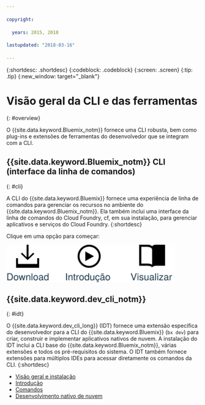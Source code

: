 ```yaml
---

copyright:

  years: 2015, 2018

lastupdated: "2018-03-16"

---
```


{:shortdesc: .shortdesc}
{:codeblock: .codeblock}
{:screen: .screen}
{:tip: .tip}
{:new_window: target="_blank"}

# Visão geral da CLI e das ferramentas
{: #overview}

O {{site.data.keyword.Bluemix_notm}} fornece uma CLI robusta, bem como plug-ins e extensões de ferramentas do desenvolvedor que se integram com a CLI.

## {{site.data.keyword.Bluemix_notm}} CLI (interface da linha de comandos)
{: #cli}

A CLI do {{site.data.keyword.Bluemix}} fornece uma experiência de linha de comandos para gerenciar os recursos no ambiente do {{site.data.keyword.Bluemix_notm}}. Ela também inclui uma interface da linha de comandos do Cloud Foundry, cf, em sua instalação, para gerenciar aplicativos e serviços do Cloud Foundry.
{:shortdesc}

Clique em uma opção para começar:

<img usemap="#home_map" border="0" class="image" id="image_ztx_crb_f1b" src="images/cli-image.svg" width="440" alt="Clique em um ícone para começar a usar rapidamente a CLI do {{site.data.keyword.Bluemix_notm}}." style="width:440px;" />
<map name="home_map" id="home_map">
<area href="/docs/cli/reference/bluemix_cli/all_versions.html" alt="Fazer download da CLI do {{site.data.keyword.Bluemix_notm}} (Abre nova página)" title="Fazer download" shape="rect" coords="-7, -8, 108, 211" />
<area href="/docs/cli/reference/bluemix_cli/get_started.html" alt="Introdução (Abre nova página)" title="Introdução" shape="rect" coords="155, -1, 289, 210" />
<area href="/docs/cli/reference/bluemix_cli/bx_cli.html" alt="Visualizar docs (Abre nova página)" title="Visualizar docs" shape="rect" coords="326, -10, 448, 218" />
</map>

## {{site.data.keyword.dev_cli_notm}}
{: #idt}

O {{site.data.keyword.dev_cli_long}} (IDT) fornece uma extensão específica do desenvolvedor para a CLI do {{site.data.keyword.Bluemix}} (`bx dev`) para criar, construir e implementar aplicativos nativos de nuvem. A instalação do IDT inclui a CLI base do {{site.data.keyword.Bluemix_notm}}, várias extensões e todos os pré-requisitos do sistema. O IDT também fornece extensões para múltiplos IDEs para acessar diretamente os comandos da CLI.
{:shortdesc}

- [Visão geral e instalação](/docs/cli/idt/index.html)
- [Introdução](/docs/cli/idt/index.html)
- [Comandos](/docs/cli/idt/commands.html)
- [Desenvolvimento nativo de nuvem](/docs/cli/index.html)
